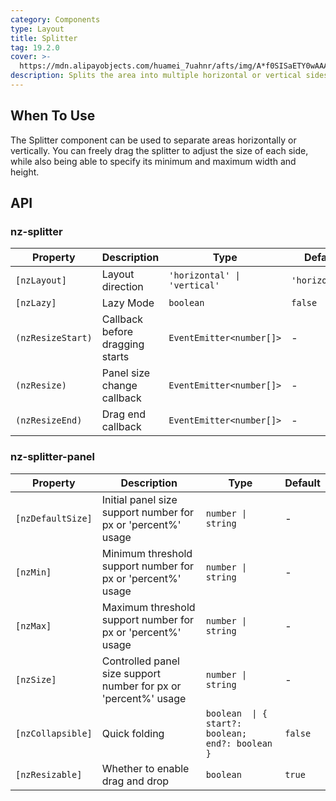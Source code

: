 ```yaml
---
category: Components
type: Layout
title: Splitter
tag: 19.2.0
cover: >-
  https://mdn.alipayobjects.com/huamei_7uahnr/afts/img/A*f0SISaETY0wAAAAAAAAAAAAADrJ8AQ/original
description: Splits the area into multiple horizontal or vertical sides.
---
```



## When To Use

The Splitter component can be used to separate areas horizontally or vertically.
You can freely drag the splitter to adjust the size of each side, while also being able to specify its minimum and
maximum width and height.


## API

### nz-splitter

| Property          | Description                     | Type                         | Default        |
|-------------------|---------------------------------|------------------------------|----------------|
| `[nzLayout]`      | Layout direction                | `'horizontal' \| 'vertical'` | `'horizontal'` |
| `[nzLazy]`        | Lazy Mode                       | `boolean`                    | `false`        |
| `(nzResizeStart)` | Callback before dragging starts | `EventEmitter<number[]>`     | -              |
| `(nzResize)`      | Panel size change callback	     | `EventEmitter<number[]>`     | -              |
| `(nzResizeEnd)`   | Drag end callback	              | `EventEmitter<number[]>`     | -              |

### nz-splitter-panel

| Property          | Description                                                     | Type                                             | Default |
|-------------------|-----------------------------------------------------------------|--------------------------------------------------|---------|
| `[nzDefaultSize]` | Initial panel size support number for px or 'percent%' usage    | `number \| string`                               | -       |
| `[nzMin]`         | Minimum threshold support number for px or 'percent%' usage     | `number \| string`                               | -       |
| `[nzMax]`         | Maximum threshold support number for px or 'percent%' usage     | `number \| string`                               | -       |
| `[nzSize]`        | Controlled panel size support number for px or 'percent%' usage | `number \| string`                               | -       |
| `[nzCollapsible]` | Quick folding                                                   | `boolean  \| { start?: boolean; end?: boolean }` | `false` |
| `[nzResizable]`   | Whether to enable drag and drop                                 | `boolean`                                        | `true`  |
